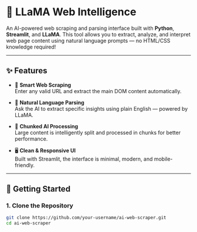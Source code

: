 # 🦙 LLaMA Web Intelligence

An AI-powered web scraping and parsing interface built with **Python**, **Streamlit**, and **LLaMA**. This tool allows you to extract, analyze, and interpret web page content using natural language prompts — no HTML/CSS knowledge required!

---

## ✨ Features

- 🔗 **Smart Web Scraping**  
  Enter any valid URL and extract the main DOM content automatically.

- 💬 **Natural Language Parsing**  
  Ask the AI to extract specific insights using plain English — powered by LLaMA.

- 🧠 **Chunked AI Processing**  
  Large content is intelligently split and processed in chunks for better performance.

- 🖥️ **Clean & Responsive UI**  
  Built with Streamlit, the interface is minimal, modern, and mobile-friendly.

---

## 🚀 Getting Started

### 1. Clone the Repository

```bash
git clone https://github.com/your-username/ai-web-scraper.git
cd ai-web-scraper
